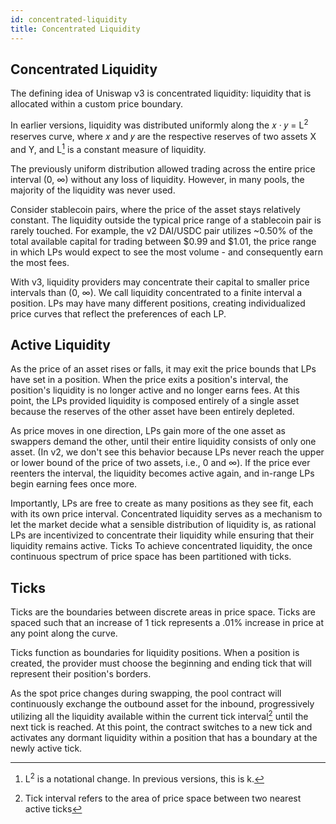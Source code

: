 ```yaml
---
id: concentrated-liquidity
title: Concentrated Liquidity
---
```

## Concentrated Liquidity

The defining idea of Uniswap v3 is concentrated liquidity: liquidity that is allocated within a custom price boundary.

In earlier versions, liquidity was distributed uniformly along the 𝑥 · 𝑦 = L<sup>2</sup> reserves curve, where 𝑥 and 𝑦 are the respective reserves of two assets X and Y, and L[^1] is a constant measure of liquidity. 

The previously uniform distribution allowed trading across the entire price interval (0, ∞) without any loss of liquidity. However, in many pools, the majority of the liquidity was never used. 

Consider stablecoin pairs, where the price of the asset stays relatively constant. The liquidity outside the typical price range of a stablecoin pair is rarely touched. For example, the v2 DAI/USDC pair utilizes ~0.50% of the total available capital for trading between $0.99 and $1.01, the price range in which LPs would expect to see the most volume - and consequently earn the most fees.

With v3, liquidity providers may concentrate their capital to smaller price intervals than (0, ∞). We call liquidity concentrated to a finite interval a position. LPs may have many different positions, creating individualized price curves that reflect the preferences of each LP.

## Active Liquidity

As the price of an asset rises or falls, it may exit the price bounds that LPs have set in a position. When the price exits a position's interval, the position's liquidity is no longer active and no longer earns fees. At this point, the LPs provided liquidity is composed entirely of a single asset because the reserves of the other asset have been entirely depleted. 

As price moves in one direction, LPs gain more of the one asset as swappers demand the other, until their entire liquidity consists of only one asset. (In v2, we don't see this behavior because LPs never reach the upper or lower bound of the price of two assets, i.e., 0 and ∞). If the price ever reenters the interval, the liquidity becomes active again, and in-range LPs begin earning fees once more.

Importantly, LPs are free to create as many positions as they see fit, each with its own price interval. Concentrated liquidity serves as a mechanism to let the market decide what a sensible distribution of liquidity is, as rational LPs are incentivized to concentrate their liquidity while ensuring that their liquidity remains active.
Ticks
To achieve concentrated liquidity, the once continuous spectrum of price space has been partitioned with ticks.

## Ticks

Ticks are the boundaries between discrete areas in price space. Ticks are spaced such that an increase of 1 tick represents a .01% increase in price at any point along the curve.

Ticks function as boundaries for liquidity positions. When a position is created, the provider must choose the beginning and ending tick that will represent their position's borders.

As the spot price changes during swapping, the pool contract will continuously exchange the outbound asset for the inbound, progressively utilizing all the liquidity available within the current tick interval[^2] until the next tick is reached. At this point, the contract switches to a new tick and activates any dormant liquidity within a position that has a boundary at the newly active tick.

[^1]: L<sup>2</sup> is a notational change. In previous versions, this is k.
[^2]: Tick interval refers to the area of price space between two nearest active ticks